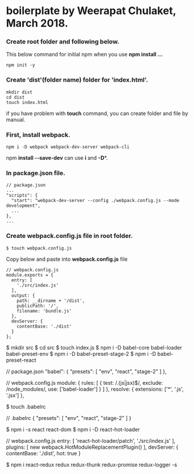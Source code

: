 # boilerplate by Weerapat Chulaket, March 2018.
### Create **root** folder and following below.
  This below command for initial npm when you use **npm install ...**
```
npm init -y
```
### Create 'dist'(folder name) folder for 'index.html'.
```
mkdir dist
cd dist
touch index.html
```
if you have problem with **touch** command, you can create folder and file by manual.

### First, install webpack.
```
npm i -D webpack webpack-dev-server webpack-cli
```
npm **install --save-dev** can use **i** and **-D***.

### In package.json file.
```
// package.json
...
"scripts": {
  "start": "webpack-dev-server --config ./webpack.config.js --mode development",
  ...
},
...
```
### Create webpack.config.js file in root folder.
```
$ touch webpack.config.js
```
Copy below and paste into **webpack.config.js** file
```
// webpack.config.js
module.exports = {
  entry: [
    './src/index.js'
  ],
  output: {
    path: __dirname + '/dist',
    publicPath: '/',
    filename: 'bundle.js'
  },
  devServer: {
    contentBase: './dist'
  }
};
```

$ mkdir src
$ cd src
$ touch index.js
$ npm i -D babel-core babel-loader babel-preset-env
$ npm i -D babel-preset-stage-2
$ npm i -D babel-preset-react

// package.json
"babel": {
  "presets": [
    "env",
    "react",
    "stage-2"
  ]
},

// webpack.config.js
module: {
    rules: [
      {
        test: /\.(js|jsx)$/,
        exclude: /node_modules/,
        use: ['babel-loader']
      }
    ]
  },
  resolve: {
    extensions: ['*', '.js', '.jsx']
  },

$ touch .babelrc

// .babelrc
{
  "presets": [
    "env",
    "react",
    "stage-2"
  ]
}

$ npm i -s react react-dom
$ npm i -D react-hot-loader

// webpack.config.js
entry: [
    'react-hot-loader/patch',
    './src/index.js'
  ],
plugins: [
    new webpack.HotModuleReplacementPlugin()
  ],
devServer: {
    contentBase: './dist',
    hot: true
  }

$ npm i react-redux redux redux-thunk redux-promise redux-logger -s
